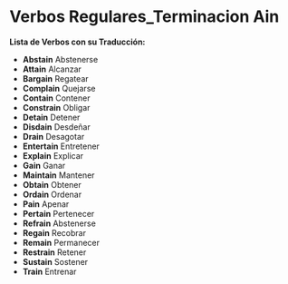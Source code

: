 # Verbos Regulares_Terminacion Ain



**Lista de Verbos con su Traducción:**

*   **Abstain**    Abstenerse
*   **Attain**    Alcanzar
*   **Bargain**    Regatear
*   **Complain**    Quejarse
*   **Contain**    Contener
*   **Constrain**    Obligar
*   **Detain**    Detener
*   **Disdain**    Desdeñar
*   **Drain**    Desagotar
*   **Entertain**    Entretener
*   **Explain**    Explicar
*   **Gain**    Ganar
*   **Maintain**    Mantener
*   **Obtain**    Obtener
*   **Ordain**    Ordenar
*   **Pain**    Apenar
*   **Pertain**    Pertenecer
*   **Refrain**    Abstenerse
*   **Regain**    Recobrar
*   **Remain**    Permanecer
*   **Restrain**    Retener
*   **Sustain**    Sostener
*   **Train**    Entrenar

